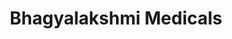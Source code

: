 ---
title: "Bhagyalakshmi Medicals"
url: /bangalore/bhagyalakshmi-medicals/
shop: medical supply
---